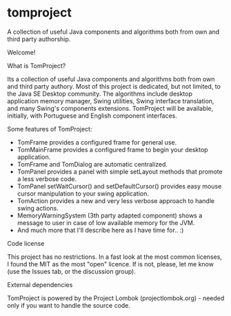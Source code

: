 # tomproject
A collection of useful Java components and algorithms both from own and third party authorship.

Welcome!

What is TomProject?

Its a collection of useful Java components and algorithms both from own and third party authory.
Most of this project is dedicated, but not limited, to the Java SE Desktop community.
The algorithms include desktop application memory manager, Swing utilities, Swing interface translation, and many Swing's components extensions.
TomProject will be available, initially, with Portuguese and English component interfaces.

Some features of TomProject:
- TomFrame provides a configured frame for general use.
- TomMainFrame provides a configured frame to begin your desktop application.
- TomFrame and TomDialog are automatic centralized.
- TomPanel provides a panel with simple setLayout methods that promote a less verbose code.
- TomPanel setWaitCursor() and setDefaultCursor() provides easy mouse cursor manipulation to your swing application.
- TomAction provides a new and very less verbose approach to handle swing actions.
- MemoryWarningSystem (3th party adapted component) shows a message to user in case of low available memory for the JVM.
- And much more that I'll describe here as I have time for.. :)

Code license

This project has no restrictions.
In a fast look at the most common licenses, I found the MIT as the most "open" licence. If is not, please, let me know (use the Issues tab, or the discussion group).

External dependencies

TomProject is powered by the Project Lombok (projectlombok.org) - needed only if you want to handle the source code.
